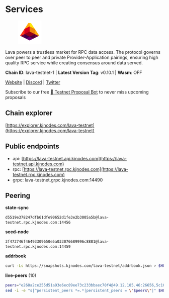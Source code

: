 # Services

<figure><img src="https://raw.githubusercontent.com/kj89/cosmos-images/main/logos/lava.png" alt=""><figcaption></figcaption></figure>

Lava powers a trustless market for RPC data access. The protocol  governs over peer to peer and private Provider-Application pairings,  ensuring high quality RPC service while creating consensus around data served.

**Chain ID**: lava-testnet-1 | **Latest Version Tag**: v0.10.1 | **Wasm**: OFF

[Website](https://lavanet.xyz) | [Discord](https://discord.com/invite/Tbk5NxTCdA) | [Twitter](https://twitter.com/lavanetxyz)



Subscribe to our free [🤖 Testnet Proposal Bot](https://t.me/kjnodes_testnet_proposal_bot) to never miss upcoming proposals


## Chain explorer
[https://explorer.kjnodes.com/lava-testnet](https://explorer.kjnodes.com/lava-testnet)

## Public endpoints

* api: [https://lava-testnet.api.kjnodes.com](https://lava-testnet.api.kjnodes.com)
* rpc: [https://lava-testnet.rpc.kjnodes.com](https://lava-testnet.rpc.kjnodes.com)
* grpc: lava-testnet.grpc.kjnodes.com:14490

## Peering

**state-sync**

```text
d5519e378247dfb61dfe90652d1fe3e2b3005a5b@lava-testnet.rpc.kjnodes.com:14456
```

**seed-node**

```text
3f472746f46493309650e5a033076689996c8881@lava-testnet.rpc.kjnodes.com:14459
```

**addrbook**
```bash
curl -Ls https://snapshots.kjnodes.com/lava-testnet/addrbook.json > $HOME/.lava/config/addrbook.json
```

**live-peers** (10)
```bash
peers="e268a2ce255d51a93e6ec89ee73c233bbaec70f4@49.12.185.46:26656,5c107bb2b72c930a5ab3406a1f7c7345b7229b49@148.251.11.99:11656,147cf727f179eccbd29de3ebf5899c1f4a93f6de@46.38.235.53:26656,47385d0a7051109de5342e3b27890c4a4b9e0763@65.108.72.233:16656,ed780f77754e8c4657b145144f0f95225d43bb03@65.108.224.156:27656,370ae92bd28701e0c1d8dc912ccf0d40fe0db3d5@157.90.245.166:26656,8a117e9a5a7dcbf3963a2d1982aabc92fa5e2a5d@18.220.175.93:26656,d8e81881ced029758f9623179a3c1ecf72aece2e@195.74.86.49:26656,5d24eb95fa5974af7bb03e370382537251ab6328@95.217.158.66:26656,d5519e378247dfb61dfe90652d1fe3e2b3005a5b@65.109.68.190:14456"
sed -i -e "s|^persistent_peers *=.*|persistent_peers = \"$peers\"|" $HOME/.lava/config/config.toml
```
